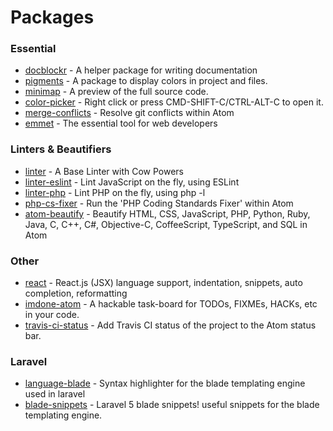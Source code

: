 # Packages

### Essential
* [docblockr](https://atom.io/packages/docblockr) - A helper package for writing documentation
* [pigments](https://atom.io/packages/pigments) - A package to display colors in project and files.
* [minimap](https://atom.io/packages/minimap) - A preview of the full source code.
* [color-picker](https://atom.io/packages/color-picker) - Right click or press CMD-SHIFT-C/CTRL-ALT-C to open it.
* [merge-conflicts](https://atom.io/packages/merge-conflicts) - Resolve git conflicts within Atom
* [emmet](https://atom.io/packages/emmet) - The essential tool for web developers

### Linters & Beautifiers
* [linter](https://atom.io/packages/linter) - A Base Linter with Cow Powers
* [linter-eslint](https://atom.io/packages/linter-eslint) - Lint JavaScript on the fly, using ESLint
* [linter-php](https://atom.io/packages/linter-php) - Lint PHP on the fly, using php -l
* [php-cs-fixer](https://atom.io/packages/php-cs-fixer) - Run the 'PHP Coding Standards Fixer' within Atom
* [atom-beautify](https://atom.io/packages/atom-beautify) - Beautify HTML, CSS, JavaScript, PHP, Python, Ruby, Java, C, C++, C#, Objective-C, CoffeeScript, TypeScript, and SQL in Atom

### Other
* [react](https://atom.io/packages/react) - React.js (JSX) language support, indentation, snippets, auto completion, reformatting
* [imdone-atom](https://atom.io/packages/imdone-atom) - A hackable task-board for TODOs, FIXMEs, HACKs, etc in your code.
* [travis-ci-status](https://atom.io/packages/travis-ci-status) - Add Travis CI status of the project to the Atom status bar.

### Laravel
* [language-blade](https://atom.io/packages/language-blade) - Syntax highlighter for the blade templating engine used in laravel
* [blade-snippets](https://atom.io/packages/blade-snippets) - Laravel 5 blade snippets! useful snippets for the blade templating engine.

